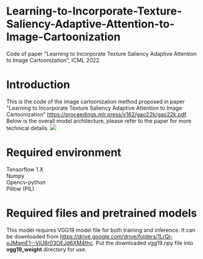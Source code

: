 # Learning-to-Incorporate-Texture-Saliency-Adaptive-Attention-to-Image-Cartoonization
Code of paper "Learning to Incorporate Texture Saliency Adaptive Attention to Image Cartoonization", ICML 2022.

# Introduction
This is the code of the image cartoonization method proposed in paper "Learning to Incorporate Texture Saliency Adaptive Attention to Image Cartoonization" <https://proceedings.mlr.press/v162/gao22k/gao22k.pdf>. Below is the overall model architecture, please refer to the paper for more technical details.
<image src="images/architecture.jpg">

# Required environment
Tensorflow 1.X <br>
Numpy <br>
Opencv-python <br>
Pillow (PIL) <br>
# Required files and pretrained models
This model requires VGG19 model file for both training and inference. It can be downloaded from <https://drive.google.com/drive/folders/1LrQi-oJMqmE1--VjU8r03OEJd6XM4thc>. Put the downloaded vgg19.npy file into **vgg19_weight** directory for use.
